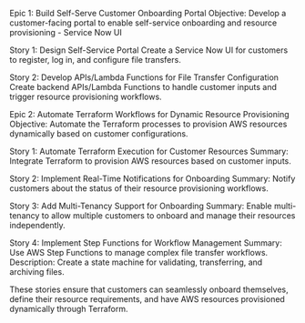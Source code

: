 Epic 1: Build Self-Serve Customer Onboarding Portal
Objective: Develop a customer-facing portal to enable self-service onboarding and resource provisioning - Service Now UI

Story 1: Design Self-Service Portal
Create a Service Now UI for customers to register, log in, and configure file transfers.

Story 2: Develop APIs/Lambda Functions for File Transfer Configuration
Create backend APIs/Lambda Functions to handle customer inputs and trigger resource provisioning workflows.

Epic 2: Automate Terraform Workflows for Dynamic Resource Provisioning
Objective: Automate the Terraform processes to provision AWS resources dynamically based on customer configurations.

Story 1: Automate Terraform Execution for Customer Resources
Summary: Integrate Terraform to provision AWS resources based on customer inputs.

Story 2: Implement Real-Time Notifications for Onboarding
Summary: Notify customers about the status of their resource provisioning workflows.

Story 3: Add Multi-Tenancy Support for Onboarding
Summary: Enable multi-tenancy to allow multiple customers to onboard and manage their resources independently.

Story 4: Implement Step Functions for Workflow Management
Summary: Use AWS Step Functions to manage complex file transfer workflows.
Description:
Create a state machine for validating, transferring, and archiving files.


These stories ensure that customers can seamlessly onboard themselves, define their resource requirements, and have AWS resources provisioned dynamically through Terraform. 











